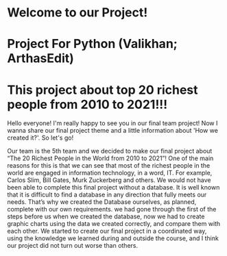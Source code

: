 # Welcome to our Project!
# Project For Python (Valikhan; ArthasEdit)
# This project about top 20 richest people from 2010 to 2021!!!

Hello everyone! I'm really happy to see you in our final team project! Now I wanna share our final project theme and a little information about 'How we created it?'. So let's go!

Our team is the 5th team and we decided to make our final project about “The 20 Richest People in the World from 2010 to 2021”! One of the main reasons for this is that we can see that most of the richest people in the world are engaged in information technology, in a word, IT. For example, Carlos Slim, Bill Gates, Murk Zuckerberg and others.
We would not have been able to complete this final project without a database. It is well known that it is difficult to find a database in any direction that fully meets our needs. That’s why we created the Database ourselves, as planned, complete with our own requirements. we had gone through the first of the steps before us when we created the database, now we had to create graphic charts using the data we created correctly, and compare them with each other. We started to create our final project in a coordinated way, using the knowledge we learned during and outside the course, and I think our project did not turn out worse than others.

